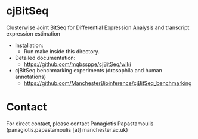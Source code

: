 # cjBitSeq

Clusterwise Joint BitSeq for Differential Expression Analysis and transcript expression estimation

* Installation:
    * Run make inside this directory.
* Detailed documentation:
    * https://github.com/mqbssppe/cjBitSeq/wiki
* cjBitSeq benchmarking experiments (drosophila and human annotations)
    * https://github.com/ManchesterBioinference/cjBitSeq_benchmarking

# Contact

For direct contact, please contact Panagiotis Papastamoulis (panagiotis.papastamoulis [at] manchester.ac.uk)
